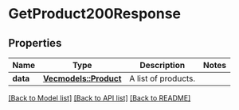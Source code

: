 # GetProduct200Response

## Properties

Name | Type | Description | Notes
------------ | ------------- | ------------- | -------------
**data** | [**Vec<models::Product>**](Product.md) | A list of products. | 

[[Back to Model list]](../README.md#documentation-for-models) [[Back to API list]](../README.md#documentation-for-api-endpoints) [[Back to README]](../README.md)



